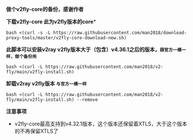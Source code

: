**做个v2fly-core的备份，感谢作者**

**下载v2fly-core 此为v2fly版本的core***
```
bash <(curl -s -L https://raw.githubusercontent.com/man2018/download-proxy-tools/master/v2fly-core-download-new.sh)
```

**此脚本可以安装v2ray v2fly版本大于（包含）v4.36.1之后的版本，<code>跟官方一模一样，做个备份用</code>**
```
bash <(curl -L https://raw.githubusercontent.com/man2018/v2-fly/main/v2fly-install.sh)
```

**卸载v2ray v2fly版本 <code>与官方一模一样</code>** 
```
bash <(curl -L https://raw.githubusercontent.com/man2018/v2-fly/main/v2fly-install.sh) --remove
```

**注意事项**
- v2fly-core最高支持到v4.32.1版本，这个版本还保留着XTLS，大于这个版本的不再保留XTLS了


